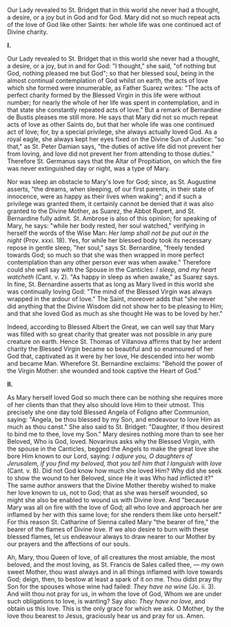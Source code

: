 
Our Lady revealed to St. Bridget that in this world she never had a thought, a desire, or a joy but in God and for God. Mary did not so much repeat acts of the love of God like other Saints: her whole life was one continued act of Divine charity.

**I\.**

Our Lady revealed to St. Bridget that in this world she never had a thought, a desire, or a joy, but in and for God: \"I thought,\" she said, \"of nothing but God, nothing pleased me but God\"; so that her blessed soul, being in the almost continual contemplation of God whilst on earth, the acts of love which she formed were innumerable, as Father Suarez writes: \"The acts of perfect charity formed by the Blessed Virgin in this life were without number; for nearly the whole of her life was spent in contemplation, and in that state she constantly repeated acts of love.\" But a remark of Bernardine de Bustis pleases me still more. He says that Mary did not so much repeat acts of love as other Saints do, but that her whole life was one continued act of love; for, by a special privilege, she always actually loved God. As a royal eagle, she always kept her eyes fixed on the Divine Sun of Justice: \"so that,\" as St. Peter Damian says, \"the duties of active life did not prevent her from loving, and love did not prevent her from attending to those duties.\" Therefore St. Germanus says that the Altar of Propitiation, on which the fire was never extinguished day or night, was a type of Mary.

Nor was sleep an obstacle to Mary\'s love for God; since, as St. Augustine asserts, \"the dreams, when sleeping, of our first parents, in their state of innocence, were as happy as their lives when waking\"; and if such a privilege was granted them, it certainly cannot be denied that it was also granted to the Divine Mother, as Suarez, the Abbot Rupert, and St. Bernardine fully admit. St. Ambrose is also of this opinion; for speaking of Mary, he says: \"while her body rested, her soul watched,\" verifying in herself the words of the Wise Man: *Her lamp shall not be put out in the night* (Prov. xxxi. 18). Yes, for while her blessed body took its necessary repose in gentle sleep, \"her soul,\" says St. Bernardine, \"freely tended towards God; so much so that she was then wrapped in more perfect contemplation than any other person ever was when awake.\" Therefore could she well say with the Spouse in the Canticles: *I sleep, and my heart watcheth* (Cant. v. 2). \"As happy in sleep as when awake,\" as Suarez says. In fine, St. Bernardine asserts that as long as Mary lived in this world she was continually loving God: \"The mind of the Blessed Virgin was always wrapped in the ardour of love.\" The Saint, moreover adds that \"she never did anything that the Divine Wisdom did not show her to be pleasing to Him; and that she loved God as much as she thought He was to be loved by her.\"

Indeed, according to Blessed Albert the Great, we can well say that Mary was filled with so great charity that greater was not possible in any pure creature on earth. Hence St. Thomas of Villanova affirms that by her ardent charity the Blessed Virgin became so beautiful and so enamoured of her God that, captivated as it were by her love, He descended into her womb and became Man. Wherefore St. Bernardine exclaims: \"Behold the power of the Virgin Mother: she wounded and took captive the Heart of God.\"

**II\.**

As Mary herself loved God so much there can be nothing she requires more of her clients than that they also should love Him to their utmost. This precisely she one day told Blessed Angela of Foligno after Communion, saying: \"Angela, be thou blessed by my Son, and endeavour to love Him as much as thou canst.\" She also said to St. Bridget: \"Daughter, if thou desirest to bind me to thee, love my Son.\" Mary desires nothing more than to see her Beloved, Who is God, loved. Novarinus asks why the Blessed Virgin, with the spouse in the Canticles, begged the Angels to make the great love she bore Him known to our Lord, saying: *I adjure you, O daughters of Jerusalem, if you find my beloved, that you tell him that I languish with love* (Cant. v. 8). Did not God know how much she loved Him? Why did she seek to show the wound to her Beloved, since He it was Who had inflicted it?\" The same author answers that the Divine Mother thereby wished to make her love known to us, not to God; that as she was herself wounded, so might she also be enabled to wound us with Divine love. And \"because Mary was all on fire with the love of God; all who love and approach her are inflamed by her with this same love; for she renders them like unto herself.\" For this reason St. Catharine of Sienna called Mary \"the bearer of fire,\" the bearer of the flames of Divine love. If we also desire to burn with these blessed flames, let us endeavour always to draw nearer to our Mother by our prayers and the affections of our souls.

Ah, Mary, thou Queen of love, of all creatures the most amiable, the most beloved, and the most loving, as St. Francis de Sales called thee, — my own sweet Mother, thou wast always and in all things inflamed with love towards God; deign, then, to bestow at least a spark of it on me. Thou didst pray thy Son for the spouses whose wine had failed: *They have no wine* (Jo. ii. 3). And wilt thou not pray for us, in whom the love of God, Whom we are under such obligations to love, is wanting? Say also: *They have no love*, and obtain us this love. This is the only grace for which we ask. O Mother, by the love thou bearest to Jesus, graciously hear us and pray for us. Amen.

